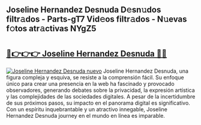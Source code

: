## Joseline Hernandez Desnuda D𝚎sn𝚞dos filtr𝚊dos - Parts-gT7 Vid𝚎os filtr𝚊dos - N𝚞evas f𝚘tos atr𝚊ctivas NYgZ5

# <h2><a href="http://mb2ecxx.tromn.icu/?c=Joseline+Hernandez+Desnuda">🔗👉👉👉 Joseline Hernandez Desnuda 🔗🔗</a></h2>

[![Joseline Hernandez Desnuda nuevo](https://i.imgur.com/pEAQMta.gif)](http://mb2ecxx.tromn.icu/?c=Joseline+Hernandez+Desnuda)
Joseline Hernandez Desnuda, una figura compleja y esquiva, se resiste a la comprensión fácil. Su enfoque único para crear una presencia en la web ha fascinado y provocado observadores, generando debates sobre la privacidad, la expresión artística y las complejidades de las sociedades digitales. A pesar de la incertidumbre de sus próximos pasos, su impacto en el panorama digital es significativo. Con un espíritu inquebrantable y un atractivo innegable, Joseline Hernandez Desnuda journey en el mundo en línea es imparable.

